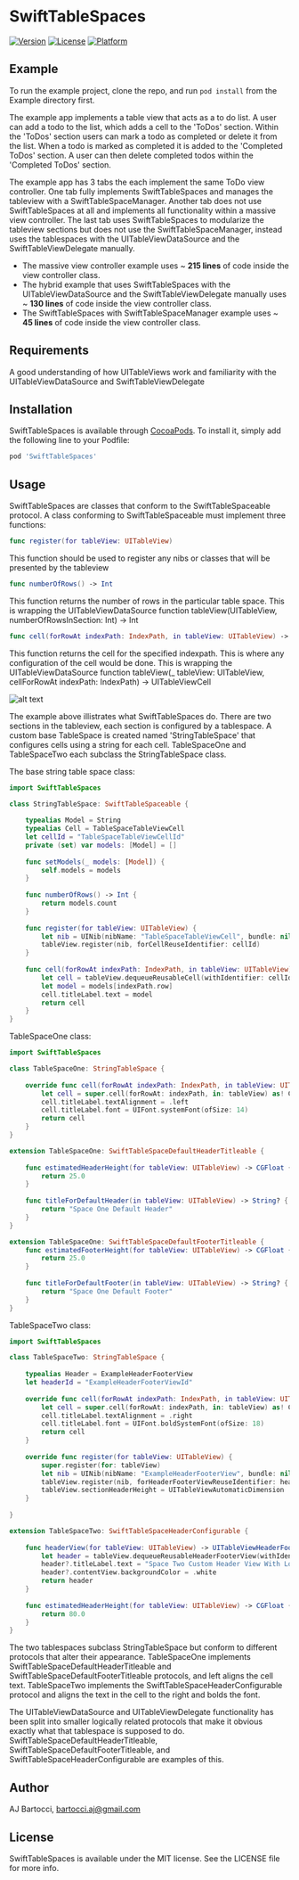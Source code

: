 # SwiftTableSpaces

[![Version](https://img.shields.io/cocoapods/v/SwiftTableSpaces.svg?style=flat)](http://cocoapods.org/pods/SwiftTableSpaces)
[![License](https://img.shields.io/cocoapods/l/SwiftTableSpaces.svg?style=flat)](http://cocoapods.org/pods/SwiftTableSpaces)
[![Platform](https://img.shields.io/cocoapods/p/SwiftTableSpaces.svg?style=flat)](http://cocoapods.org/pods/SwiftTableSpaces)

## Example

To run the example project, clone the repo, and run `pod install` from the Example directory first. 

The example app implements a table view that acts as a to do list. A user can add a todo to the list, which adds a cell to the 'ToDos' section. Within the 'ToDos' section users can mark a todo as completed or delete it from the list. When a todo is marked as completed it is added to the 'Completed ToDos' section. A user can then delete completed todos within the 'Completed ToDos' section. 

The example app has 3 tabs the each implement the same ToDo view controller. One tab fully implements SwiftTableSpaces and manages the tableview with a SwiftTableSpaceManager. Another tab does not use SwiftTableSpaces at all and implements all functionality within a massive view controller. The last tab uses SwiftTableSpaces to modularize the tableview sections but does not use the SwiftTableSpaceManager, instead uses the tablespaces with the UITableViewDataSource and the SwiftTableViewDelegate manually. 

* The massive view controller example uses ~ **215 lines** of code inside the view controller class.
* The hybrid example that uses SwiftTableSpaces with the UITableViewDataSource and the SwiftTableViewDelegate manually uses ~ **130 lines** of code inside the view controller class.
* The SwiftTableSpaces with SwiftTableSpaceManager example uses ~ **45 lines** of code inside the view controller class.

## Requirements

A good understanding of how UITableViews work and familiarity with the UITableViewDataSource and SwiftTableViewDelegate

## Installation

SwiftTableSpaces is available through [CocoaPods](http://cocoapods.org). To install
it, simply add the following line to your Podfile:

```ruby
pod 'SwiftTableSpaces'
```

## Usage 
SwiftTableSpaces are classes that conform to the SwiftTableSpaceable protocol. A class conforming to SwiftTableSpaceable must implement three functions:

```swift
func register(for tableView: UITableView)
```
This function should be used to register any nibs or classes that will be presented by the tableview

```swift
func numberOfRows() -> Int
```
This function returns the number of rows in the particular table space. This is wrapping the UITableViewDataSource function tableView(UITableView, numberOfRowsInSection: Int) -> Int

```swift
func cell(forRowAt indexPath: IndexPath, in tableView: UITableView) -> UITableViewCell
```
This function returns the cell for the specified indexpath. This is where any configuration of the cell would be done. This is wrapping the UITableViewDataSource function tableView(_ tableView: UITableView, 
  cellForRowAt indexPath: IndexPath) -> UITableViewCell

![alt text](https://github.com/aj-bartocci/SwiftTableSpaces/blob/master/Example/Assets/TableSpaceDetailed.png?raw=true)

The example above illistrates what SwiftTableSpaces do. There are two sections in the tableview, each section is configured by a tablespace. A custom base TableSpace is created named 'StringTableSpace' that configures cells using a string for each cell. TableSpaceOne and TableSpaceTwo each subclass the StringTableSpace class. 

The base string table space class: 

```swift
import SwiftTableSpaces

class StringTableSpace: SwiftTableSpaceable {
    
    typealias Model = String
    typealias Cell = TableSpaceTableViewCell
    let cellId = "TableSpaceTableViewCellId"
    private (set) var models: [Model] = []
    
    func setModels(_ models: [Model]) {
        self.models = models
    }
    
    func numberOfRows() -> Int {
        return models.count
    }
    
    func register(for tableView: UITableView) {
        let nib = UINib(nibName: "TableSpaceTableViewCell", bundle: nil)
        tableView.register(nib, forCellReuseIdentifier: cellId)
    }
    
    func cell(forRowAt indexPath: IndexPath, in tableView: UITableView) -> UITableViewCell {
        let cell = tableView.dequeueReusableCell(withIdentifier: cellId, for: indexPath) as! Cell
        let model = models[indexPath.row]
        cell.titleLabel.text = model
        return cell 
    }
}
```

TableSpaceOne class: 

```swift
import SwiftTableSpaces

class TableSpaceOne: StringTableSpace {
    
    override func cell(forRowAt indexPath: IndexPath, in tableView: UITableView) -> UITableViewCell {
        let cell = super.cell(forRowAt: indexPath, in: tableView) as! Cell
        cell.titleLabel.textAlignment = .left
        cell.titleLabel.font = UIFont.systemFont(ofSize: 14)
        return cell
    }
}

extension TableSpaceOne: SwiftTableSpaceDefaultHeaderTitleable {
    
    func estimatedHeaderHeight(for tableView: UITableView) -> CGFloat {
        return 25.0
    }
    
    func titleForDefaultHeader(in tableView: UITableView) -> String? {
        return "Space One Default Header"
    }
}

extension TableSpaceOne: SwiftTableSpaceDefaultFooterTitleable {
    func estimatedFooterHeight(for tableView: UITableView) -> CGFloat {
        return 25.0
    }
    
    func titleForDefaultFooter(in tableView: UITableView) -> String? {
        return "Space One Default Footer"
    }
}
```

TableSpaceTwo class:

```swift
import SwiftTableSpaces

class TableSpaceTwo: StringTableSpace {
    
    typealias Header = ExampleHeaderFooterView
    let headerId = "ExampleHeaderFooterViewId"
    
    override func cell(forRowAt indexPath: IndexPath, in tableView: UITableView) -> UITableViewCell {
        let cell = super.cell(forRowAt: indexPath, in: tableView) as! Cell
        cell.titleLabel.textAlignment = .right
        cell.titleLabel.font = UIFont.boldSystemFont(ofSize: 18)
        return cell
    }
    
    override func register(for tableView: UITableView) {
        super.register(for: tableView)
        let nib = UINib(nibName: "ExampleHeaderFooterView", bundle: nil)
        tableView.register(nib, forHeaderFooterViewReuseIdentifier: headerId)
        tableView.sectionHeaderHeight = UITableViewAutomaticDimension
    }
    
}

extension TableSpaceTwo: SwiftTableSpaceHeaderConfigurable {
    
    func headerView(for tableView: UITableView) -> UITableViewHeaderFooterView? {
        let header = tableView.dequeueReusableHeaderFooterView(withIdentifier: headerId) as? Header
        header?.titleLabel.text = "Space Two Custom Header View With Long Title To Run Multiple Lines"
        header?.contentView.backgroundColor = .white 
        return header
    }
    
    func estimatedHeaderHeight(for tableView: UITableView) -> CGFloat {
        return 80.0
    }
}
```

The two tablespaces subclass StringTableSpace but conform to different protocols that alter their appearance. TableSpaceOne implements SwiftTableSpaceDefaultHeaderTitleable and SwiftTableSpaceDefaultFooterTitleable protocols, and left aligns the cell text. TableSpaceTwo implements the SwiftTableSpaceHeaderConfigurable protocol and aligns the text in the cell to the right and bolds the font. 

The UITableViewDataSource and UITableViewDelegate functionality has been split into smaller logically related protocols that make it obvious exactly what that tablespace is supposed to do.  SwiftTableSpaceDefaultHeaderTitleable, SwiftTableSpaceDefaultFooterTitleable, and SwiftTableSpaceHeaderConfigurable are examples of this.

## Author

AJ Bartocci, bartocci.aj@gmail.com

## License

SwiftTableSpaces is available under the MIT license. See the LICENSE file for more info.
